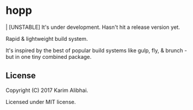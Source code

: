 # hopp

| [UNSTABLE] It's under development. Hasn't hit a release version yet.

Rapid & lightweight build system.

It's inspired by the best of popular build systems like gulp,
fly, & brunch - but in one tiny combined package.

## License

Copyright (C) 2017 Karim Alibhai.

Licensed under MIT license.